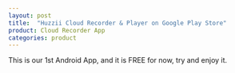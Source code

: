 ```yaml
---
layout: post
title:  "Huzzii Cloud Recorder & Player on Google Play Store"
product: Cloud Recorder App
categories: product
---
```

This is our 1st Android App, and it is FREE for now, try and enjoy it.
